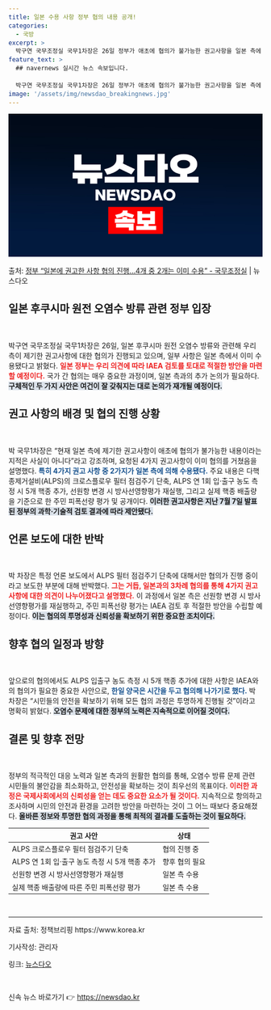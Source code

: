 ```yaml
---
title: 일본 수용 사항 정부 협의 내용 공개!
categories:
  - 국방
excerpt: >
  박구연 국무조정실 국무1차장은 26일 정부가 애초에 협의가 불가능한 권고사항을 일본 측에 제기했다거나 협의에…
feature_text: >
  ## navernews 실시간 뉴스 속보입니다.

  박구연 국무조정실 국무1차장은 26일 정부가 애초에 협의가 불가능한 권고사항을 일본 측에 제기했다거나 협의에…
image: '/assets/img/newsdao_breakingnews.jpg'
---
```


![뉴스다오 속보](/assets/img/newsdao_breakingnews.jpg)

<p>출처: <a href="https://newsdao.kr/2050" rel="dofollow">정부 “일본에 권고한 사항 협의 진행…4개 중 2개는 이미 수용”  - 국무조정실</a> | 뉴스다오</p>

<h2 data-ke-size="size26">일본 후쿠시마 원전 오염수 방류 관련 정부 입장</h2>

<p data-ke-size="size16">&nbsp;</p>

박구연 국무조정실 국무1차장은 26일, 일본 후쿠시마 원전 오염수 방류와 관련해 우리 측이 제기한 권고사항에 대한 협의가 진행되고 있으며, 일부 사항은 일본 측에서 이미 수용됐다고 밝혔다. <b><span style="color: #ee2323;">일본 정부는 우리 의견에 따라 IAEA 검토를 토대로 적절한 방안을 마련할 예정이다.</span></b> 국가 간 협의는 매우 중요한 과정이며, 일본 측과의 추가 논의가 필요하다. <b><span style="background-color: #21538527;">구체적인 두 가지 사안은 여건이 잘 갖춰지는 대로 논의가 재개될 예정이다.</span></b>

<h2 data-ke-size="size26">권고 사항의 배경 및 협의 진행 상황</h2>

<p data-ke-size="size16">&nbsp;</p>

박 국무1차장은 “현재 일본 측에 제기한 권고사항이 애초에 협의가 불가능한 내용이라는 지적은 사실이 아니다”라고 강조하며, 요청된 4가지 권고사항이 이미 협의를 거쳤음을 설명했다. <b><span style="color: #1a5490;">특히 4가지 권고 사항 중 2가지가 일본 측에 의해 수용됐다.</span></b> 주요 내용은 다핵종제거설비(ALPS)의 크로스플로우 필터 점검주기 단축, ALPS 연 1회 입·출구 농도 측정 시 5개 핵종 추가, 선원항 변경 시 방사선영향평가 재실행, 그리고 실제 핵종 배출량을 기준으로 한 주민 피폭선량 평가 및 공개이다. <b><span style="background-color: #21538527;">이러한 권고사항은 지난 7월 7일 발표된 정부의 과학·기술적 검토 결과에 따라 제안됐다.</span></b>

<h2 data-ke-size="size26">언론 보도에 대한 반박</h2>

<p data-ke-size="size16">&nbsp;</p>

박 차장은 특정 언론 보도에서 ALPS 필터 점검주기 단축에 대해서만 협의가 진행 중이라고 보도한 부분에 대해 반박했다. <b><span style="color: #ee2323;">그는 거듭, 일본과의 3차례 협의를 통해 4가지 권고 사항에 대한 의견이 나누어졌다고 설명했다.</span></b> 이 과정에서 일본 측은 선원항 변경 시 방사선영향평가를 재실행하고, 주민 피폭선량 평가는 IAEA 검토 후 적절한 방안을 수립할 예정이다. <b><span style="background-color: #21538527;">이는 협의의 투명성과 신뢰성을 확보하기 위한 중요한 조치이다.</span></b>

<h2 data-ke-size="size26">향후 협의 일정과 방향</h2>

<p data-ke-size="size16">&nbsp;</p>

앞으로의 협의에서도 ALPS 입출구 농도 측정 시 5개 핵종 추가에 대한 사항은 IAEA와의 협의가 필요한 중요한 사안으로, <b><span style="color: #1a5490;">한일 양국은 시간을 두고 협의해 나가기로 했다.</span></b> 박 차장은 “시민들의 안전을 확보하기 위해 모든 협의 과정은 투명하게 진행될 것”이라고 명확히 밝혔다. <b><span style="background-color: #21538527;">오염수 문제에 대한 정부의 노력은 지속적으로 이어질 것이다.</span></b>

<h2 data-ke-size="size26">결론 및 향후 전망</h2>

<p data-ke-size="size16">&nbsp;</p>

정부의 적극적인 대응 노력과 일본 측과의 원활한 협의를 통해, 오염수 방류 문제 관련 시민들의 불안감을 최소화하고, 안전성을 확보하는 것이 최우선의 목표이다. <b><span style="color: #ee2323;">이러한 과정은 국제사회에서의 신뢰성을 얻는 데도 중요한 요소가 될 것이다.</span></b> 지속적으로 항의하고 조사하며 시민의 안전과 환경을 고려한 방안을 마련하는 것이 그 어느 때보다 중요해졌다. <b><span style="background-color: #21538527;">올바른 정보와 투명한 협의 과정을 통해 최적의 결과를 도출하는 것이 필요하다.</span></b>

<table>
    <thead>
        <tr>
            <th><b>권고 사안</b></th>
            <th><b>상태</b></th>
        </tr>
    </thead>
    <tbody>
        <tr>
            <td>ALPS 크로스플로우 필터 점검주기 단축</td>
            <td>협의 진행 중</td>
        </tr>
        <tr>
            <td>ALPS 연 1회 입·출구 농도 측정 시 5개 핵종 추가</td>
            <td>향후 협의 필요</td>
        </tr>
        <tr>
            <td>선원항 변경 시 방사선영향평가 재실행</td>
            <td>일본 측 수용</td>
        </tr>
        <tr>
            <td>실제 핵종 배출량에 따른 주민 피폭선량 평가</td>
            <td>일본 측 수용</td>
        </tr>
    </tbody>
</table>

<p data-ke-size="size16">&nbsp;</p>

<hr> 

<p data-ke-size="size16">자료 출처: 정책브리핑 https://www.korea.kr</p>
<p data-ke-size="size16">기사작성: 관리자</p>
<p data-ke-size="size16">링크: <a href="https://newsdao.kr/2050" target="_blank">뉴스다오</a></p>

<p data-ke-size="size16">&nbsp;</p> 

신속 뉴스 바로가기 👉 <a href="https://newsdao.kr" rel="dofollow">https://newsdao.kr</a>


